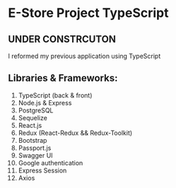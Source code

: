 # E-Store Project TypeScript


## UNDER CONSTRCUTON
I reformed my previous application using TypeScript


## Libraries & Frameworks:
1. TypeScript (back & front)
2. Node.js & Express
3. PostgreSQL
4. Sequelize
5. React.js
6. Redux (React-Redux && Redux-Toolkit)
7. Bootstrap
8. Passport.js
9. Swagger UI
10. Google authentication
11. Express Session
12. Axios
